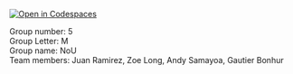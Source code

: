 [![Open in Codespaces](https://classroom.github.com/assets/launch-codespace-2972f46106e565e64193e422d61a12cf1da4916b45550586e14ef0a7c637dd04.svg)](https://classroom.github.com/open-in-codespaces?assignment_repo_id=18486214)

Group number: 5 <br />
Group Letter: M <br />
Group name: NoU <br />
Team members: Juan Ramirez, Zoe Long, Andy Samayoa, Gautier Bonhur <br />
